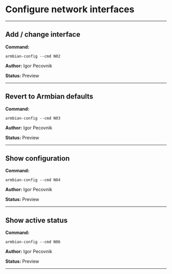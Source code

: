 # Configure network interfaces


***

## Add / change interface
**Command:** 
~~~
armbian-config --cmd N02
~~~

**Author:** Igor Pecovnik

**Status:** Preview



***

## Revert to Armbian defaults
**Command:** 
~~~
armbian-config --cmd N03
~~~

**Author:** Igor Pecovnik

**Status:** Preview



***

## Show configuration
**Command:** 
~~~
armbian-config --cmd N04
~~~

**Author:** Igor Pecovnik

**Status:** Preview



***

## Show active status
**Command:** 
~~~
armbian-config --cmd N06
~~~

**Author:** Igor Pecovnik

**Status:** Preview



***

